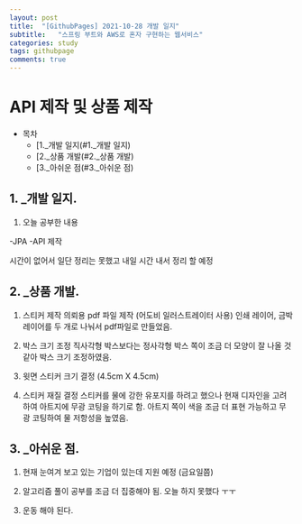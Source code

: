 ```yaml
---
layout: post
title:  "[GithubPages] 2021-10-28 개발 일지"
subtitle:   "스프링 부트와 AWS로 혼자 구현하는 웹서비스"
categories: study
tags: githubpage
comments: true
---
```


# API 제작 및 상품 제작

-  목차
    - [1._개발 일지(#1._개발 일지)
    - [2._상품 개발(#2._상품 개발)
    - [3._아쉬운 점(#3._아쉬운 점)



## 1. _개발 일지.
 1) 오늘 공부한 내용

 -JPA
 -API 제작

 시간이 없어서 일단 정리는 못했고 내일 시간 내서 정리 할 예정

## 2. _상품 개발.
 1) 스티커 제작 의뢰용 pdf 파일 제작 (어도비 일러스트레이터 사용)
 인쇄 레이어, 금박 레이어를 두 개로 나눠서 pdf파일로 만들었음.

 2) 박스 크기 조정
 직사각형 박스보다는 정사각형 박스 쪽이 조금 더 모양이 잘 나올 것 같아 박스 크기 조정하였음.

 3) 윗면 스티커 크기 결정 (4.5cm X 4.5cm)
 
 4) 스티커 재질 결정
 스티커를 물에 강한 유포지를 하려고 했으나 현재 디자인을 고려하여 아트지에 무광 코팅을 하기로 함.
 아트지 쪽이 색을 조금 더 표현 가능하고 무광 코팅하여 물 저항성을 높였음.

## 3. _아쉬운 점.
 1) 현재 눈여겨 보고 있는 기업이 있는데 지원 예정 (금요일쯤)

 2) 알고리즘 풀이 공부를 조금 더 집중해야 됨.
 오늘 하지 못했다 ㅜㅜ

 3) 운동 해야 된다.